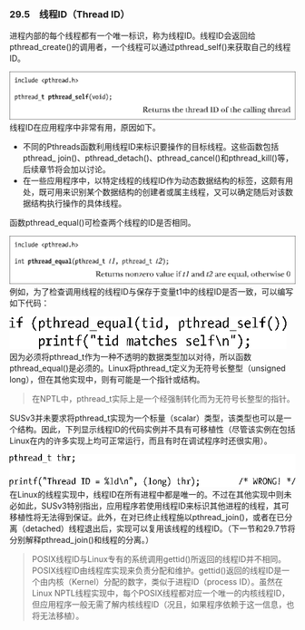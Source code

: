 ### 29.5　线程ID（Thread ID）

进程内部的每个线程都有一个唯一标识，称为线程ID。线程ID会返回给pthread_create()的调用者，一个线程可以通过pthread_self()来获取自己的线程ID。



![775.png](../images/775.png)
线程ID在应用程序中非常有用，原因如下。

+ 不同的Pthreads函数利用线程ID来标识要操作的目标线程。这些函数包括pthread_ join()、pthread_detach()、pthread_cancel()和pthread_kill()等，后续章节将会加以讨论。
+ 在一些应用程序中，以特定线程的线程ID作为动态数据结构的标签，这颇有用处，既可用来识别某个数据结构的创建者或属主线程，又可以确定随后对该数据结构执行操作的具体线程。

函数pthread_equal()可检查两个线程的ID是否相同。



![776.png](../images/776.png)
例如，为了检查调用线程的线程ID与保存于变量t1中的线程ID是否一致，可以编写如下代码：



![777.png](../images/777.png)
因为必须将pthread_t作为一种不透明的数据类型加以对待，所以函数pthread_equal()是必须的。Linux将pthread_t定义为无符号长整型（unsigned long），但在其他实现中，则有可能是一个指针或结构。

> 在NPTL中，pthread_t实际上是一个经强制转化而为无符号长整型的指针。

SUSv3并未要求将pthread_t实现为一个标量（scalar）类型，该类型也可以是一个结构。因此，下列显示线程ID的代码实例并不具有可移植性（尽管该实例在包括Linux在内的许多实现上均可正常运行，而且有时在调试程序时还很实用）。



![778.png](../images/778.png)
在Linux的线程实现中，线程ID在所有进程中都是唯一的。不过在其他实现中则未必如此，SUSv3特别指出，应用程序若使用线程ID来标识其他进程的线程，其可移植性将无法得到保证。此外，在对已终止线程施以pthread_join()，或者在已分离（detached）线程退出后，实现可以复用该线程的线程ID。（下一节和29.7节将分别解释pthread_join()和线程的分离。）

> POSIX线程ID与Linux专有的系统调用gettid()所返回的线程ID并不相同。POSIX线程ID由线程库实现来负责分配和维护。gettid()返回的线程ID是一个由内核（Kernel）分配的数字，类似于进程ID（process ID）。虽然在Linux NPTL线程实现中，每个POSIX线程都对应一个唯一的内核线程ID，但应用程序一般无需了解内核线程ID（况且，如果程序依赖于这一信息，也将无法移植）。

